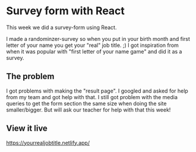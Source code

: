 # Survey form with React

This week we did a survey-form using React. 

I made a randominzer-survey so when you put in your birth month and first letter of your name you get your "real" job title. ;) I got inspiration from when it was popular with "first letter of your name game" and did it as a survey.

## The problem

I got problems with making the "result page". I googled and asked for help from my team and got help with that. I still got problem with the media queries to get the form section the same size when doing the site smaller/bigger. But will ask our teacher for help with that this week! 

## View it live

https://yourrealjobtitle.netlify.app/
